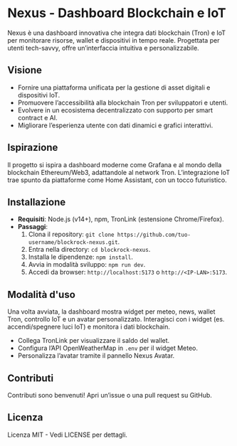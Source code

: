 # Nexus - Dashboard Blockchain e IoT

Nexus è una dashboard innovativa che integra dati blockchain (Tron) e IoT per monitorare risorse, wallet e dispositivi in tempo reale. Progettata per utenti tech-savvy, offre un’interfaccia intuitiva e personalizzabile.

## Visione
- Fornire una piattaforma unificata per la gestione di asset digitali e dispositivi IoT.
- Promuovere l’accessibilità alla blockchain Tron per sviluppatori e utenti.
- Evolvere in un ecosistema decentralizzato con supporto per smart contract e AI.
- Migliorare l’esperienza utente con dati dinamici e grafici interattivi.

## Ispirazione
Il progetto si ispira a dashboard moderne come Grafana e al mondo della blockchain Ethereum/Web3, adattandole al network Tron. L’integrazione IoT trae spunto da piattaforme come Home Assistant, con un tocco futuristico.

## Installazione
- **Requisiti**: Node.js (v14+), npm, TronLink (estensione Chrome/Firefox).
- **Passaggi**:
  1. Clona il repository: `git clone https://github.com/tuo-username/blockrock-nexus.git`.
  2. Entra nella directory: `cd blockrock-nexus`.
  3. Installa le dipendenze: `npm install`.
  4. Avvia in modalità sviluppo: `npm run dev`.
  5. Accedi da browser: `http://localhost:5173` o `http://<IP-LAN>:5173`.

## Modalità d'uso
Una volta avviata, la dashboard mostra widget per meteo, news, wallet Tron, controllo IoT e un avatar personalizzato. Interagisci con i widget (es. accendi/spegnere luci IoT) e monitora i dati blockchain.
- Collega TronLink per visualizzare il saldo del wallet.
- Configura l’API OpenWeatherMap in `.env` per il widget Meteo.
- Personalizza l’avatar tramite il pannello Nexus Avatar.

## Contributi
Contributi sono benvenuti! Apri un’issue o una pull request su GitHub.

## Licenza
Licenza MIT - Vedi LICENSE per dettagli.
